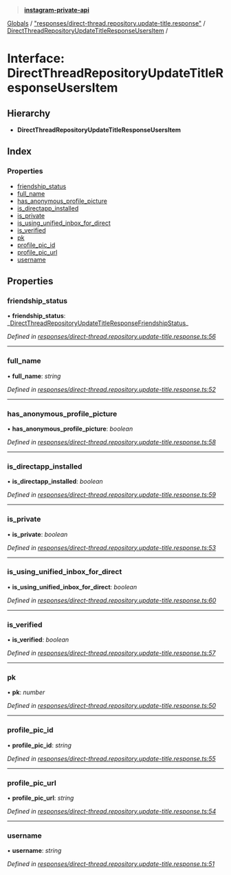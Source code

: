 > **[instagram-private-api](../README.md)**

[Globals](../README.md) / ["responses/direct-thread.repository.update-title.response"](../modules/_responses_direct_thread_repository_update_title_response_.md) / [DirectThreadRepositoryUpdateTitleResponseUsersItem](_responses_direct_thread_repository_update_title_response_.directthreadrepositoryupdatetitleresponseusersitem.md) /

# Interface: DirectThreadRepositoryUpdateTitleResponseUsersItem

## Hierarchy

- **DirectThreadRepositoryUpdateTitleResponseUsersItem**

## Index

### Properties

- [friendship_status](_responses_direct_thread_repository_update_title_response_.directthreadrepositoryupdatetitleresponseusersitem.md#friendship_status)
- [full_name](_responses_direct_thread_repository_update_title_response_.directthreadrepositoryupdatetitleresponseusersitem.md#full_name)
- [has_anonymous_profile_picture](_responses_direct_thread_repository_update_title_response_.directthreadrepositoryupdatetitleresponseusersitem.md#has_anonymous_profile_picture)
- [is_directapp_installed](_responses_direct_thread_repository_update_title_response_.directthreadrepositoryupdatetitleresponseusersitem.md#is_directapp_installed)
- [is_private](_responses_direct_thread_repository_update_title_response_.directthreadrepositoryupdatetitleresponseusersitem.md#is_private)
- [is_using_unified_inbox_for_direct](_responses_direct_thread_repository_update_title_response_.directthreadrepositoryupdatetitleresponseusersitem.md#is_using_unified_inbox_for_direct)
- [is_verified](_responses_direct_thread_repository_update_title_response_.directthreadrepositoryupdatetitleresponseusersitem.md#is_verified)
- [pk](_responses_direct_thread_repository_update_title_response_.directthreadrepositoryupdatetitleresponseusersitem.md#pk)
- [profile_pic_id](_responses_direct_thread_repository_update_title_response_.directthreadrepositoryupdatetitleresponseusersitem.md#profile_pic_id)
- [profile_pic_url](_responses_direct_thread_repository_update_title_response_.directthreadrepositoryupdatetitleresponseusersitem.md#profile_pic_url)
- [username](_responses_direct_thread_repository_update_title_response_.directthreadrepositoryupdatetitleresponseusersitem.md#username)

## Properties

### friendship_status

• **friendship_status**: _[DirectThreadRepositoryUpdateTitleResponseFriendshipStatus](\_responses_direct_thread_repository_update_title_response_.directthreadrepositoryupdatetitleresponsefriendshipstatus.md)\_

_Defined in [responses/direct-thread.repository.update-title.response.ts:56](https://github.com/realinstadude/instagram-private-api/blob/4ae8fec/src/responses/direct-thread.repository.update-title.response.ts#L56)_

---

### full_name

• **full_name**: _string_

_Defined in [responses/direct-thread.repository.update-title.response.ts:52](https://github.com/realinstadude/instagram-private-api/blob/4ae8fec/src/responses/direct-thread.repository.update-title.response.ts#L52)_

---

### has_anonymous_profile_picture

• **has_anonymous_profile_picture**: _boolean_

_Defined in [responses/direct-thread.repository.update-title.response.ts:58](https://github.com/realinstadude/instagram-private-api/blob/4ae8fec/src/responses/direct-thread.repository.update-title.response.ts#L58)_

---

### is_directapp_installed

• **is_directapp_installed**: _boolean_

_Defined in [responses/direct-thread.repository.update-title.response.ts:59](https://github.com/realinstadude/instagram-private-api/blob/4ae8fec/src/responses/direct-thread.repository.update-title.response.ts#L59)_

---

### is_private

• **is_private**: _boolean_

_Defined in [responses/direct-thread.repository.update-title.response.ts:53](https://github.com/realinstadude/instagram-private-api/blob/4ae8fec/src/responses/direct-thread.repository.update-title.response.ts#L53)_

---

### is_using_unified_inbox_for_direct

• **is_using_unified_inbox_for_direct**: _boolean_

_Defined in [responses/direct-thread.repository.update-title.response.ts:60](https://github.com/realinstadude/instagram-private-api/blob/4ae8fec/src/responses/direct-thread.repository.update-title.response.ts#L60)_

---

### is_verified

• **is_verified**: _boolean_

_Defined in [responses/direct-thread.repository.update-title.response.ts:57](https://github.com/realinstadude/instagram-private-api/blob/4ae8fec/src/responses/direct-thread.repository.update-title.response.ts#L57)_

---

### pk

• **pk**: _number_

_Defined in [responses/direct-thread.repository.update-title.response.ts:50](https://github.com/realinstadude/instagram-private-api/blob/4ae8fec/src/responses/direct-thread.repository.update-title.response.ts#L50)_

---

### profile_pic_id

• **profile_pic_id**: _string_

_Defined in [responses/direct-thread.repository.update-title.response.ts:55](https://github.com/realinstadude/instagram-private-api/blob/4ae8fec/src/responses/direct-thread.repository.update-title.response.ts#L55)_

---

### profile_pic_url

• **profile_pic_url**: _string_

_Defined in [responses/direct-thread.repository.update-title.response.ts:54](https://github.com/realinstadude/instagram-private-api/blob/4ae8fec/src/responses/direct-thread.repository.update-title.response.ts#L54)_

---

### username

• **username**: _string_

_Defined in [responses/direct-thread.repository.update-title.response.ts:51](https://github.com/realinstadude/instagram-private-api/blob/4ae8fec/src/responses/direct-thread.repository.update-title.response.ts#L51)_
